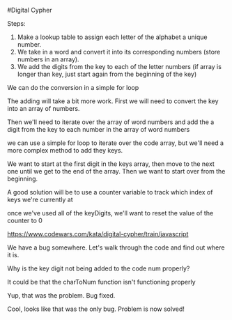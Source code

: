 #Digital Cypher

Steps:

1.  Make a lookup table to assign each letter of the alphabet a unique number.
2.  We take in a word and convert it into its corresponding numbers (store numbers in an array).
3.  We add the digits from the key to each of the letter numbers (if array is longer than key, just start again from the beginning of the key)

We can do the conversion in a simple for loop

The adding will take a bit more work.
First we will need to convert the key into an array of numbers.

Then we'll need to iterate over the array of word numbers and add the a digit from the key to each number in the array of word numbers

we can use a simple for loop to iterate over the code array, but we'll need a more complex method to add they keys.

We want to start at the first digit in the keys array, then move to the next one until we get to the end of the array. Then we want to start over from the beginning.

A good solution will be to use a counter variable to track which index of keys we're currently at

once we've used all of the keyDigits, we'll want to reset the value of the counter to 0

https://www.codewars.com/kata/digital-cypher/train/javascript

We have a bug somewhere.
Let's walk through the code and find out where it is.

Why is the key digit not being added to the code num properly?

It could be that the charToNum function isn't functioning properly

Yup, that was the problem. Bug fixed.

Cool, looks like that was the only bug. Problem is now solved!
